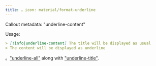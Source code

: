 ```yaml
---
title: 。icon: material/format-underline
---
```


Callout metadata: "underline-content"

Usage: 
```md
> [!info|underline-content] The title will be displayed as usual
> The content will be displayed as underline
```

。["underline-all"](../combined-styling/page-22.md) along with ["underline-title"](../title-styling/page-22.md).